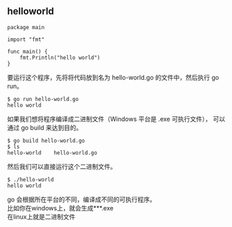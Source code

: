 ## helloworld

```
package main

import "fmt"

func main() {
    fmt.Println("hello world")
}
```

要运行这个程序，先将将代码放到名为 hello-world.go 的文件中，然后执行 go run。

```
$ go run hello-world.go
hello world
```

如果我们想将程序编译成二进制文件（Windows 平台是 .exe 可执行文件）， 可以通过 go build 来达到目的。

```
$ go build hello-world.go
$ ls
hello-world    hello-world.go
```

然后我们可以直接运行这个二进制文件。

```
$ ./hello-world
hello world
```

go 会根据所在平台的不同，编译成不同的可执行程序。  
比如你在windows上，就会生成***.exe  
在linux上就是二进制文件  
